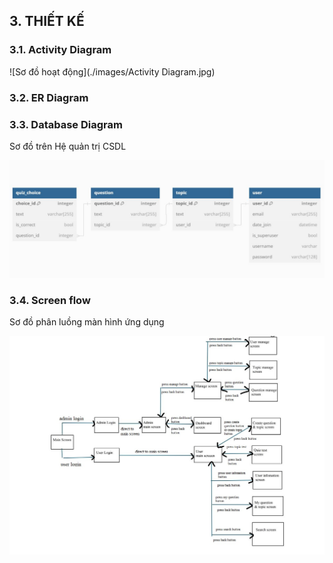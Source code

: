 ## 3. THIẾT KẾ

### 3.1. Activity Diagram
![Sơ đồ hoạt động](./images/Activity Diagram.jpg)

### 3.2. ER Diagram

### 3.3. Database Diagram

Sơ đồ trên Hệ quản trị CSDL

![Sơ đồ trên Hệ quản trị CSDL](./images/Database%20Diagram.JPG)

### 3.4. Screen flow

Sơ đồ phân luồng màn hình ứng dụng

![Sơ đồ luồng màn hinh](./images/screen_flow.JPG)
